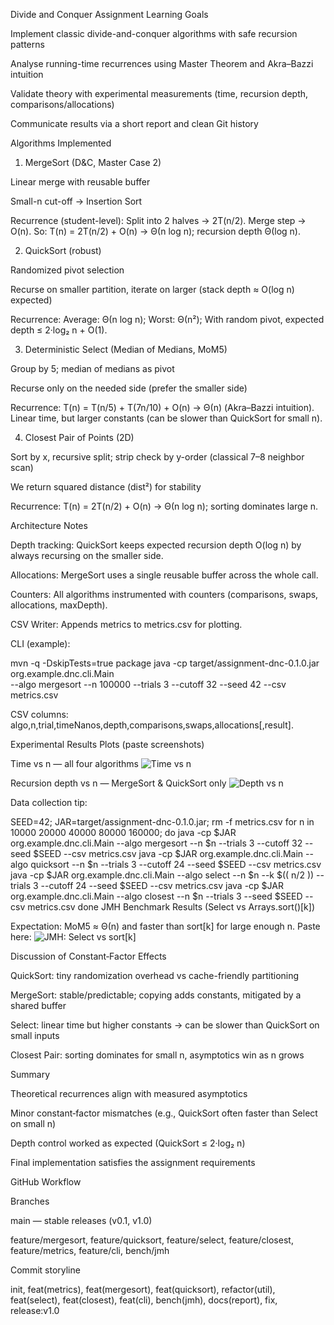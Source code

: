 Divide and Conquer Assignment
Learning Goals

Implement classic divide-and-conquer algorithms with safe recursion patterns

Analyse running-time recurrences using Master Theorem and Akra–Bazzi intuition

Validate theory with experimental measurements (time, recursion depth, comparisons/allocations)

Communicate results via a short report and clean Git history

Algorithms Implemented
1. MergeSort (D&C, Master Case 2)

Linear merge with reusable buffer

Small-n cut-off → Insertion Sort

Recurrence (student-level):
Split into 2 halves → 2T(n/2).
Merge step → O(n).
So: T(n) = 2T(n/2) + O(n) → Θ(n log n); recursion depth Θ(log n).

2. QuickSort (robust)

Randomized pivot selection

Recurse on smaller partition, iterate on larger (stack depth ≈ O(log n) expected)

Recurrence:
Average: Θ(n log n); Worst: Θ(n²);
With random pivot, expected depth ≤ 2·log₂ n + O(1).

3. Deterministic Select (Median of Medians, MoM5)

Group by 5; median of medians as pivot

Recurse only on the needed side (prefer the smaller side)

Recurrence: T(n) = T(n/5) + T(7n/10) + O(n) → Θ(n) (Akra–Bazzi intuition).
Linear time, but larger constants (can be slower than QuickSort for small n).

4. Closest Pair of Points (2D)

Sort by x, recursive split; strip check by y-order (classical 7–8 neighbor scan)

We return squared distance (dist²) for stability

Recurrence: T(n) = 2T(n/2) + O(n) → Θ(n log n); sorting dominates large n.

Architecture Notes

Depth tracking: QuickSort keeps expected recursion depth O(log n) by always recursing on the smaller side.

Allocations: MergeSort uses a single reusable buffer across the whole call.

Counters: All algorithms instrumented with counters (comparisons, swaps, allocations, maxDepth).

CSV Writer: Appends metrics to metrics.csv for plotting.

CLI (example):

mvn -q -DskipTests=true package
java -cp target/assignment-dnc-0.1.0.jar org.example.dnc.cli.Main \
--algo mergesort --n 100000 --trials 3 --cutoff 32 --seed 42 --csv metrics.csv

CSV columns: algo,n,trial,timeNanos,depth,comparisons,swaps,allocations[,result].

Experimental Results
Plots (paste screenshots)

Time vs n — all four algorithms
![Time vs n](out/time_vs_n.png)

Recursion depth vs n — MergeSort & QuickSort only
![Depth vs n](out/depth_vs_n.png)

Data collection tip:

SEED=42; JAR=target/assignment-dnc-0.1.0.jar; rm -f metrics.csv
for n in 10000 20000 40000 80000 160000; do
java -cp $JAR org.example.dnc.cli.Main --algo mergesort --n $n --trials 3 --cutoff 32 --seed $SEED --csv metrics.csv
java -cp $JAR org.example.dnc.cli.Main --algo quicksort --n $n --trials 3 --cutoff 24 --seed $SEED --csv metrics.csv
java -cp $JAR org.example.dnc.cli.Main --algo select    --n $n --k $(( n/2 )) --trials 3 --cutoff 24 --seed $SEED --csv metrics.csv
java -cp $JAR org.example.dnc.cli.Main --algo closest   --n $n --trials 3 --seed $SEED --csv metrics.csv
done
JMH Benchmark Results (Select vs Arrays.sort()[k])

Expectation: MoM5 ≈ Θ(n) and faster than sort[k] for large enough n.
Paste here: ![JMH: Select vs sort[k]](out/jmh_select_vs_sort.png)

Discussion of Constant‑Factor Effects

QuickSort: tiny randomization overhead vs cache-friendly partitioning

MergeSort: stable/predictable; copying adds constants, mitigated by a shared buffer

Select: linear time but higher constants → can be slower than QuickSort on small inputs

Closest Pair: sorting dominates for small n, asymptotics win as n grows

Summary

Theoretical recurrences align with measured asymptotics

Minor constant‑factor mismatches (e.g., QuickSort often faster than Select on small n)

Depth control worked as expected (QuickSort ≤ 2·log₂ n)

Final implementation satisfies the assignment requirements

GitHub Workflow

Branches

main — stable releases (v0.1, v1.0)

feature/mergesort, feature/quicksort, feature/select, feature/closest, feature/metrics, feature/cli, bench/jmh

Commit storyline

init, feat(metrics), feat(mergesort), feat(quicksort), refactor(util),
feat(select), feat(closest), feat(cli), bench(jmh), docs(report), fix, release:v1.0